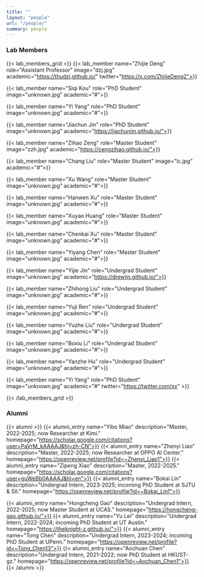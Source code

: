 ```yaml
---
title: ""
layout: "people"
url: "/people/"
summary: people
---
```


### Lab Members

{{< lab_members_grid >}}
{{< lab_member name="Zhijie Deng" role="Assistant Professor" image="dzj.jpg" academic="https://thudzj.github.io/"  twitter="https://x.com/ZhijieDeng2">}}

<!-- {{< lab_member name="Yibo Miao" role="Master Student" image="unknown.jpg" academic="https://scholar.google.com/citations?user=PaVrM_kAAAAJ&hl=zh-CN">}} -->

<!-- {{< lab_member name="Zhenyi Liao" role="Master Student" image="lzy.jpg" academic="#">}} -->

<!-- {{< lab_member name="Zipeng Xiao" role="Master Student" image="xzp.jpg" academic="#">}} -->

{{< lab_member name="Siqi Kou" role="PhD Student" image="unknown.jpg" academic="#">}}

{{< lab_member name="Yi Yang" role="PhD Student" image="unknown.jpg" academic="#">}}

{{< lab_member name="Jiachun Jin" role="PhD Student" image="unknown.jpg" academic="https://jiachunjin.github.io/">}}

{{< lab_member name="Zihao Zeng" role="Master Student" image="zzh.jpg" academic="https://cengzihao.github.io/">}}

{{< lab_member name="Chang Liu" role="Master Student" image="lc.jpg" academic="#">}}

{{< lab_member name="Xu Wang" role="Master Student" image="unknown.jpg" academic="#">}}

{{< lab_member name="Hanwen Xu" role="Master Student" image="unknown.jpg" academic="#">}}

{{< lab_member name="Xuyao Huang" role="Master Student" image="unknown.jpg" academic="#">}}

{{< lab_member name="Chenkai Xu" role="Master Student" image="unknown.jpg" academic="#">}}

{{< lab_member name="Yiyang Chen" role="Master Student" image="unknown.jpg" academic="#">}}

<!-- {{< lab_member name="Yu Lei" role="Undergrad Student" image="unknown.jpg" academic="https://theknight-z.github.io/">}} -->

<!-- {{< lab_member name="Bingde Liu" role="Undergrad Student" image="unknown.jpg" academic="#">}} -->

{{< lab_member name="Yijie Jin" role="Undergrad Student" image="unknown.jpg" academic="https://drewjin.github.io/">}}

{{< lab_member name="Zhihong Liu" role="Undergrad Student" image="unknown.jpg" academic="#">}}

{{< lab_member name="Yuji Ren" role="Undergrad Student" image="unknown.jpg" academic="#">}}

{{< lab_member name="Yuzhe Liu" role="Undergrad Student" image="unknown.jpg" academic="#">}}

{{< lab_member name="Boxiu Li" role="Undergrad Student" image="unknown.jpg" academic="#">}}

{{< lab_member name="Yanzhe Hu" role="Undergrad Student" image="unknown.jpg" academic="#">}}

{{< lab_member name="Yi Yang" role="PhD Student" image="unknown.jpg" academic="#" twitter="https://twitter.com/xx" >}}

{{< /lab_members_grid >}}

### Alumni
{{< alumni >}}
{{< alumni_entry name="Yibo Miao" description="Master, 2022-2025; now Researcher at Kimi." homepage="https://scholar.google.com/citations?user=PaVrM_kAAAAJ&hl=zh-CN">}} 
{{< alumni_entry name="Zhenyi Liao" description="Master, 2022-2025; now Researcher at OPPO AI Center." homepage="https://openreview.net/profile?id=~Zhenyi_Liao1">}} 
{{< alumni_entry name="Zipeng Xiao" description="Master, 2022-2025." homepage="https://scholar.google.com/citations?user=guWeBb0AAAAJ&hl=en">}} 
{{< alumni_entry name="Bokai Lin" description="Undergrad Intern, 2023-2025; incoming PhD Student at SJTU & SII." homepage="https://openreview.net/profile?id=~Bokai_Lin1">}} 
<!-- image="lbk.jpg" academic="#">}} -->
{{< alumni_entry name="Hongcheng Gao" description="Undergrad Intern, 2022-2025; now Master Student at UCAS." homepage="https://hongcheng-gao.github.io/">}}
{{< alumni_entry name="Yu Lei" description="Undergrad Intern, 2022-2024; incoming PhD Student at UT Austin." homepage="https://theknight-z.github.io/">}}
{{< alumni_entry name="Tong Chen" description="Undergrad Intern, 2023-2024; incoming PhD Student at UPenn." homepage="https://openreview.net/profile?id=~Tong_Chen13">}}
{{< alumni_entry name="Aochuan Chen" description="Undergrad Intern, 2021-2022; now PhD Student at HKUST-gz." homepage="https://openreview.net/profile?id=~Aochuan_Chen1">}}
{{< /alumni >}}
